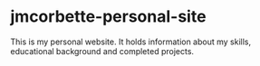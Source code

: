 # jmcorbette-personal-site
This is my personal website. It holds information about my skills, educational background and completed projects.
